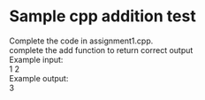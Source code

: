 # Sample cpp addition test
Complete the code in assignment1.cpp.<bR>
complete the add function to return correct output <br>
Example input: <br>
1 2 <br>
Example output: <br>
3 <br>
